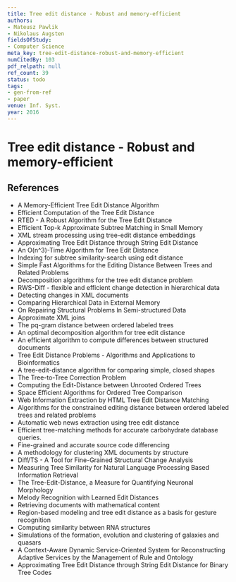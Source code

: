 ```yaml
---
title: Tree edit distance - Robust and memory-efficient
authors:
- Mateusz Pawlik
- Nikolaus Augsten
fieldsOfStudy:
- Computer Science
meta_key: tree-edit-distance-robust-and-memory-efficient
numCitedBy: 103
pdf_relpath: null
ref_count: 39
status: todo
tags:
- gen-from-ref
- paper
venue: Inf. Syst.
year: 2016
---
```


# Tree edit distance - Robust and memory-efficient

## References

- A Memory-Efficient Tree Edit Distance Algorithm
- Efficient Computation of the Tree Edit Distance
- RTED - A Robust Algorithm for the Tree Edit Distance
- Efficient Top-k Approximate Subtree Matching in Small Memory
- XML stream processing using tree-edit distance embeddings
- Approximating Tree Edit Distance through String Edit Distance
- An O(n^3)-Time Algorithm for Tree Edit Distance
- Indexing for subtree similarity-search using edit distance
- Simple Fast Algorithms for the Editing Distance Between Trees and Related Problems
- Decomposition algorithms for the tree edit distance problem
- RWS-Diff - flexible and efficient change detection in hierarchical data
- Detecting changes in XML documents
- Comparing Hierarchical Data in External Memory
- On Repairing Structural Problems In Semi-structured Data
- Approximate XML joins
- The pq-gram distance between ordered labeled trees
- An optimal decomposition algorithm for tree edit distance
- An efficient algorithm to compute differences between structured documents
- Tree Edit Distance Problems - Algorithms and Applications to Bioinformatics
- A tree-edit-distance algorithm for comparing simple, closed shapes
- The Tree-to-Tree Correction Problem
- Computing the Edit-Distance between Unrooted Ordered Trees
- Space Efficient Algorithms for Ordered Tree Comparison
- Web Information Extraction by HTML Tree Edit Distance Matching
- Algorithms for the constrained editing distance between ordered labeled trees and related problems
- Automatic web news extraction using tree edit distance
- Efficient tree-matching methods for accurate carbohydrate database queries.
- Fine-grained and accurate source code differencing
- A methodology for clustering XML documents by structure
- Diff/TS - A Tool for Fine-Grained Structural Change Analysis
- Measuring Tree Similarity for Natural Language Processing Based Information Retrieval
- The Tree-Edit-Distance, a Measure for Quantifying Neuronal Morphology
- Melody Recognition with Learned Edit Distances
- Retrieving documents with mathematical content
- Region-based modeling and tree edit distance as a basis for gesture recognition
- Computing similarity between RNA structures
- Simulations of the formation, evolution and clustering of galaxies and quasars
- A Context-Aware Dynamic Service-Oriented System for Reconstructing Adaptive Services by the Management of Rule and Ontology
- Approximating Tree Edit Distance through String Edit Distance for Binary Tree Codes
